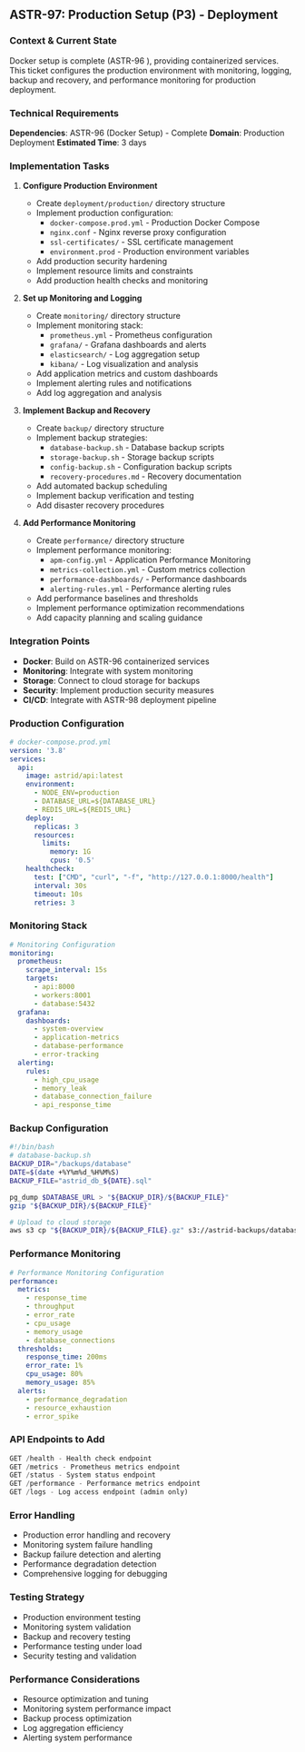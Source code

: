 ## **ASTR-97: Production Setup (P3) - Deployment**

### **Context & Current State**
Docker setup is complete (ASTR-96 ), providing containerized services. This ticket configures the production environment with monitoring, logging, backup and recovery, and performance monitoring for production deployment.

### **Technical Requirements**

**Dependencies**: ASTR-96 (Docker Setup) -  Complete
**Domain**: Production Deployment
**Estimated Time**: 3 days

### **Implementation Tasks**

1. **Configure Production Environment**
   - Create `deployment/production/` directory structure
   - Implement production configuration:
     - `docker-compose.prod.yml` - Production Docker Compose
     - `nginx.conf` - Nginx reverse proxy configuration
     - `ssl-certificates/` - SSL certificate management
     - `environment.prod` - Production environment variables
   - Add production security hardening
   - Implement resource limits and constraints
   - Add production health checks and monitoring

2. **Set up Monitoring and Logging**
   - Create `monitoring/` directory structure
   - Implement monitoring stack:
     - `prometheus.yml` - Prometheus configuration
     - `grafana/` - Grafana dashboards and alerts
     - `elasticsearch/` - Log aggregation setup
     - `kibana/` - Log visualization and analysis
   - Add application metrics and custom dashboards
   - Implement alerting rules and notifications
   - Add log aggregation and analysis

3. **Implement Backup and Recovery**
   - Create `backup/` directory structure
   - Implement backup strategies:
     - `database-backup.sh` - Database backup scripts
     - `storage-backup.sh` - Storage backup scripts
     - `config-backup.sh` - Configuration backup scripts
     - `recovery-procedures.md` - Recovery documentation
   - Add automated backup scheduling
   - Implement backup verification and testing
   - Add disaster recovery procedures

4. **Add Performance Monitoring**
   - Create `performance/` directory structure
   - Implement performance monitoring:
     - `apm-config.yml` - Application Performance Monitoring
     - `metrics-collection.yml` - Custom metrics collection
     - `performance-dashboards/` - Performance dashboards
     - `alerting-rules.yml` - Performance alerting rules
   - Add performance baselines and thresholds
   - Implement performance optimization recommendations
   - Add capacity planning and scaling guidance

### **Integration Points**

- **Docker**: Build on ASTR-96 containerized services
- **Monitoring**: Integrate with system monitoring
- **Storage**: Connect to cloud storage for backups
- **Security**: Implement production security measures
- **CI/CD**: Integrate with ASTR-98 deployment pipeline

### **Production Configuration**
```yaml
# docker-compose.prod.yml
version: '3.8'
services:
  api:
    image: astrid/api:latest
    environment:
      - NODE_ENV=production
      - DATABASE_URL=${DATABASE_URL}
      - REDIS_URL=${REDIS_URL}
    deploy:
      replicas: 3
      resources:
        limits:
          memory: 1G
          cpus: '0.5'
    healthcheck:
      test: ["CMD", "curl", "-f", "http://127.0.0.1:8000/health"]
      interval: 30s
      timeout: 10s
      retries: 3
```

### **Monitoring Stack**
```yaml
# Monitoring Configuration
monitoring:
  prometheus:
    scrape_interval: 15s
    targets:
      - api:8000
      - workers:8001
      - database:5432
  grafana:
    dashboards:
      - system-overview
      - application-metrics
      - database-performance
      - error-tracking
  alerting:
    rules:
      - high_cpu_usage
      - memory_leak
      - database_connection_failure
      - api_response_time
```

### **Backup Configuration**
```bash
#!/bin/bash
# database-backup.sh
BACKUP_DIR="/backups/database"
DATE=$(date +%Y%m%d_%H%M%S)
BACKUP_FILE="astrid_db_${DATE}.sql"

pg_dump $DATABASE_URL > "${BACKUP_DIR}/${BACKUP_FILE}"
gzip "${BACKUP_DIR}/${BACKUP_FILE}"

# Upload to cloud storage
aws s3 cp "${BACKUP_DIR}/${BACKUP_FILE}.gz" s3://astrid-backups/database/
```

### **Performance Monitoring**
```yaml
# Performance Monitoring Configuration
performance:
  metrics:
    - response_time
    - throughput
    - error_rate
    - cpu_usage
    - memory_usage
    - database_connections
  thresholds:
    response_time: 200ms
    error_rate: 1%
    cpu_usage: 80%
    memory_usage: 85%
  alerts:
    - performance_degradation
    - resource_exhaustion
    - error_spike
```

### **API Endpoints to Add**
```python
GET /health - Health check endpoint
GET /metrics - Prometheus metrics endpoint
GET /status - System status endpoint
GET /performance - Performance metrics endpoint
GET /logs - Log access endpoint (admin only)
```

### **Error Handling**
- Production error handling and recovery
- Monitoring system failure handling
- Backup failure detection and alerting
- Performance degradation detection
- Comprehensive logging for debugging

### **Testing Strategy**
- Production environment testing
- Monitoring system validation
- Backup and recovery testing
- Performance testing under load
- Security testing and validation

### **Performance Considerations**
- Resource optimization and tuning
- Monitoring system performance impact
- Backup process optimization
- Log aggregation efficiency
- Alerting system performance
